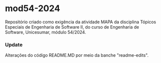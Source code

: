 # mod54-2024
Repositório criado como exigência da atividade MAPA da disciplina Tópicos Especiais de Engenharia de Software II, do curso de Engenharia de Software, Unicesumar, módulo 54/2024.

### Update
Alterações do código README.MD por meio da banche "readme-edits".
